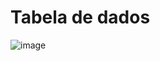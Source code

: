 
# Tabela de dados

![image](https://github.com/user-attachments/assets/e3806c9d-853b-4233-b5fe-d5e1fa42285c)

